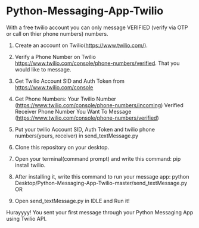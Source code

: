 # Python-Messaging-App-Twilio

With a free twilio account you can only message VERIFIED (verify via OTP or call on thier phone numbers) numbers.

1. Create an account on Twilio(https://www.twilio.com/).

2. Verify a Phone Number on Twilio https://www.twilio.com/console/phone-numbers/verified. That you would like to message.

3. Get Twilio Account SID and Auth Token from https://www.twilio.com/console

4. Get Phone Numbers:
	Your Twilio Number (https://www.twilio.com/console/phone-numbers/incoming)
	Verified Receiver Phone Number You Want To Message (https://www.twilio.com/console/phone-numbers/verified)

5. Put your twilio Account SID, Auth Token and twilio phone numbers(yours, receiver) in send_textMessage.py

6. Clone this repository on your desktop.

7. Open your terminal(command prompt) and write this command: pip install twilio. 

8. After installing it, write this command to run your message app: python Desktop/Python-Messaging-App-Twilio-master/send_textMessage.py
					OR
8. Open send_textMessage.py in IDLE and Run it!


Hurayyyy! You sent your first message through your Python Messaging App using Twilio API.


